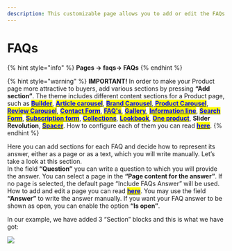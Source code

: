 ```yaml
---
description: This customizable page allows you to add or edit the FAQs page.
---
```


# FAQs

{% hint style="info" %}
**Pages -> faqs-> FAQs**
{% endhint %}

{% hint style="warning" %}
**IMPORTANT!** In order to make your Product page more attractive to buyers, add various sections by pressing **“Add section”**. The theme includes different content sections for a Product page, such as [<mark style="color:blue;">**Builder**</mark>](https://mpithemes.gitbook.io/shella-shopify-theme/home-page-sections/builder), [<mark style="color:blue;">**Article carousel**</mark>](https://mpithemes.gitbook.io/shella-shopify-theme/home-page-sections/article-carousel), [<mark style="color:blue;">**Brand Carousel**</mark>](https://mpithemes.gitbook.io/shella-shopify-theme/home-page-sections/brand-carousel),[ <mark style="color:blue;">**Product Carousel**</mark>](https://mpithemes.gitbook.io/shella-shopify-theme/home-page-sections/product-carousel), [<mark style="color:blue;">**Review Carousel**</mark>](https://mpithemes.gitbook.io/shella-shopify-theme/home-page-sections/review-carousel), [<mark style="color:blue;">**Contact Form**</mark>](https://mpithemes.gitbook.io/shella-shopify-theme/home-page-sections/contact-form), [<mark style="color:blue;">**FAQ's**</mark>](https://mpithemes.gitbook.io/shella-shopify-theme/home-page-sections/faqs), [<mark style="color:blue;">**Gallery**</mark>](https://mpithemes.gitbook.io/shella-shopify-theme/home-page-sections/gallery), [<mark style="color:blue;">**Information line**</mark>](https://mpithemes.gitbook.io/shella-shopify-theme/home-page-sections/information-line), <mark style="color:blue;"></mark> [<mark style="color:blue;">**Search Form**</mark>](https://mpithemes.gitbook.io/shella-shopify-theme/home-page-sections/search-form), [<mark style="color:blue;">**Subscription form**</mark>](https://mpithemes.gitbook.io/shella-shopify-theme/home-page-sections/subscription-form), [<mark style="color:blue;">**Collections**</mark>](https://mpithemes.gitbook.io/shella-shopify-theme/home-page-sections/collections), [<mark style="color:blue;">**Lookbook**</mark>](https://mpithemes.gitbook.io/shella-shopify-theme/lookbook), [<mark style="color:blue;">**One product**</mark>](https://mpithemes.gitbook.io/shella-shopify-theme/home-page-sections/one-product), **Slider Revolution**, [<mark style="color:blue;">**Spacer**</mark>](https://mpithemes.gitbook.io/shella-shopify-theme/home-page-sections/spacer). How to configure each of them you can read [<mark style="color:blue;">**here**</mark>](https://mpithemes.gitbook.io/shella-shopify-theme/home-page-sections).
{% endhint %}

&#x20;Here you can add sections for each FAQ and decide how to represent its answer, either as a page or as a text, which you will write manually. Let’s take a look at this section.\
&#x20;In the field **“Question”** you can write a question to which you will provide the answer. You can select a page in the **“Page content for the answer”**. If no page is selected, the default page “Include FAQs Answer” will be used. How to add and edit a page you can read [<mark style="color:blue;">**here**</mark>](https://mpithemes.gitbook.io/shella-shopify-theme/get-started/how-to-add-and-edit-a-page). You may use the field **“Answer”** to write the answer manually. If you want your FAQ answer to be shown as open, you can enable the option **“Is open”**.

&#x20;In our example, we have added 3 “Section” blocks and this is what we have got:

![](../../.gitbook/assets/Screenshot\_62.png)
